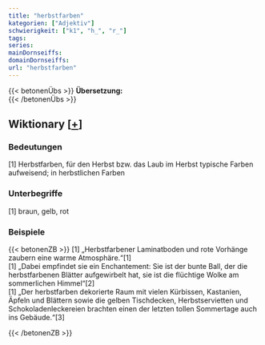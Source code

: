 ```yaml
---
title: "herbstfarben"
kategorien: ["Adjektiv"]
schwierigkeit: ["k1", "h_", "r_"]
tags:
series:
mainDornseiffs:
domainDornseiffs:
url: "herbstfarben"
---
```


{{< betonenÜbs >}}
**Übersetzung:**  
{{< /betonenÜbs >}}

## Wiktionary [[+](https://de.wiktionary.org/wiki/herbstfarben)]

### Bedeutungen
[1] Herbstfarben, für den Herbst bzw. das Laub im Herbst typische Farben aufweisend; in herbstlichen Farben  

### Unterbegriffe
[1] braun, gelb, rot  

### Beispiele
{{< betonenZB >}}
[1] „Herbstfarbener Laminatboden und rote Vorhänge zaubern eine warme Atmosphäre.“[1]  
[1] „Dabei empfindet sie ein Enchantement: Sie ist der bunte Ball, der die herbstfarbenen Blätter aufgewirbelt hat, sie ist die flüchtige Wolke am sommerlichen Himmel“[2]  
[1] „Der herbstfarben dekorierte Raum mit vielen Kürbissen, Kastanien, Äpfeln und Blättern sowie die gelben Tischdecken, Herbstservietten und Schokoladenleckereien brachten einen der letzten tollen Sommertage auch ins Gebäude.“[3]  

{{< /betonenZB >}}

